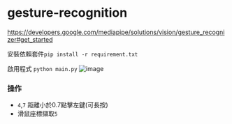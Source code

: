 # gesture-recognition

https://developers.google.com/mediapipe/solutions/vision/gesture_recognizer#get_started

安裝依賴套件`pip install -r requirement.txt` 

啟用程式 `python main.py`
![image](https://github.com/bensonbs/gesture-recognition/assets/120996184/9589e2b9-8096-4b1e-9668-ee48bd3db351)

### 操作

- `4`,`7` 距離小於0.7點擊左鍵(可長按)
- 滑鼠座標擷取`5`

